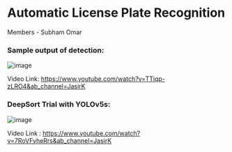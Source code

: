 # Automatic License Plate Recognition

Members - Subham Omar


### Sample output of detection:
![image](https://user-images.githubusercontent.com/62549297/182034648-d902d66a-3eea-4b23-9188-162e6eb13d1c.png)

Video Link: https://www.youtube.com/watch?v=TTiqp-zLRO4&ab_channel=JasirK

### DeepSort Trial with YOLOv5s:
![image](https://user-images.githubusercontent.com/62549297/182034560-aab4d2f6-2be5-4567-8ad2-091d3caca775.png)

Video Link : https://www.youtube.com/watch?v=7RoVFyheRrs&ab_channel=JasirK 
